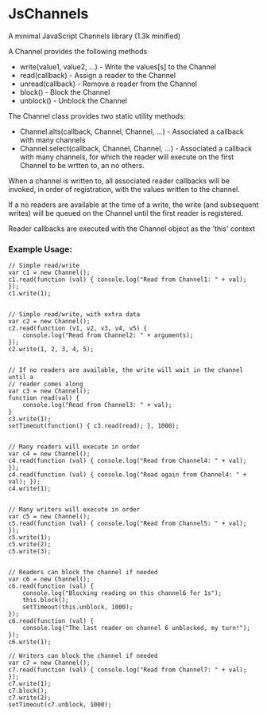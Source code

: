 JsChannels
==========

A minimal JavaScript Channels library (1.3k minified)

A Channel provides the following methods
* write(value1, value2, ...) - Write the values[s] to the Channel
* read(callback) - Assign a reader to the Channel
* unread(callback) - Remove a reader from the Channel
* block() - Block the Channel
* unblock() - Unblock the Channel

The Channel class provides two static utility methods:
* Channel.alts(callback, Channel, Channel, ...) - Associated a callback with many channels
* Channel.select(callback, Channel, Channel, ...) - Associated a callback with many channels, for which the reader will execute on the first Channel to be wrtten to, an no others.

When a channel is written to, all associated reader callbacks will be invoked,
in order of registration, with the values written to the channel.

If a no readers are available at the time of a write, the write (and subsequent
writes) will be queued on the Channel until the first reader is registered.

Reader callbacks are executed with the Channel object as the 'this' context

### Example Usage:

    // Simple read/write
    var c1 = new Channel();
    c1.read(function (val) { console.log("Read from Channel1: " + val); });
    c1.write(1);


    // Simple read/write, with extra data
    var c2 = new Channel();
    c2.read(function (v1, v2, v3, v4, v5) {
        console.log("Read from Channel2: " + arguments);
    });
    c2.write(1, 2, 3, 4, 5);


    // If no readers are available, the write will wait in the channel until a
    // reader comes along
    var c3 = new Channel();
    function read(val) {
        console.log("Read from Channel3: " + val);
    }
    c3.write(1);
    setTimeout(function() { c3.read(read); }, 1000);


    // Many readers will execute in order
    var c4 = new Channel();
    c4.read(function (val) { console.log("Read from Channel4: " + val); });
    c4.read(function (val) { console.log("Read again from Channel4: " + val); });
    c4.write(1);


    // Many writers will execute in order
    var c5 = new Channel();
    c5.read(function (val) { console.log("Read from Channel5: " + val); });
    c5.write(1);
    c5.write(2);
    c5.write(3);


    // Readers can block the channel if needed
    var c6 = new Channel();
    c6.read(function (val) {
        console.log("Blocking reading on this channel6 for 1s");
        this.block();
        setTimeout(this.unblock, 1000);
    });
    c6.read(function (val) {
        console.log("The last reader on channel 6 unblocked, my turn!");
    });
    c6.write(1);

    // Writers can block the channel if needed
    var c7 = new Channel();
    c7.read(function (val) { console.log("Read from Channel7: " + val); });
    c7.write(1);
    c7.block();
    c7.write(2);
    setTimeout(c7.unblock, 1000);

